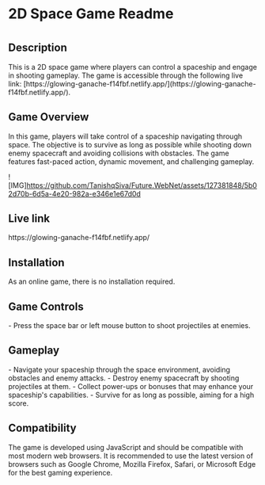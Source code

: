 <h1>2D Space Game Readme<h1>

  <h2>Description</h2>
<p>This is a 2D space game where players can control a spaceship and engage in shooting gameplay. The game is accessible through the following live link: [https://glowing-ganache-f14fbf.netlify.app/](https://glowing-ganache-f14fbf.netlify.app/).</p>

<h2>Game Overview</h2>
<p>In this game, players will take control of a spaceship navigating through space. The objective is to survive as long as possible while shooting down enemy spacecraft and avoiding collisions with obstacles. The game features fast-paced action, dynamic movement, and challenging gameplay.</p>

![IMG]https://github.com/TanishqSiva/Future.WebNet/assets/127381848/5b02d70b-6d5a-4e20-982a-e346e1e67d0d

<h2>Live link</h2> https://glowing-ganache-f14fbf.netlify.app/
<br>
<h2>Installation</h2>
As an online game, there is no installation required.

<h2>Game Controls</h2>
 - Press the space bar or left mouse button to shoot projectiles at enemies.

  <h2>Gameplay</h2>
- Navigate your spaceship through the space environment, avoiding obstacles and enemy attacks.
- Destroy enemy spacecraft by shooting projectiles at them.
- Collect power-ups or bonuses that may enhance your spaceship's capabilities.
- Survive for as long as possible, aiming for a high score.

  <h2>Compatibility</h2>
The game is developed using JavaScript and should be compatible with most modern web browsers. It is recommended to use the latest version of browsers such as Google Chrome, Mozilla Firefox, Safari, or Microsoft Edge for the best gaming experience.

  
